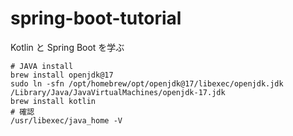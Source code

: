 # spring-boot-tutorial

Kotlin と Spring Boot を学ぶ

```
# JAVA install
brew install openjdk@17
sudo ln -sfn /opt/homebrew/opt/openjdk@17/libexec/openjdk.jdk /Library/Java/JavaVirtualMachines/openjdk-17.jdk
brew install kotlin
# 確認
/usr/libexec/java_home -V
```
